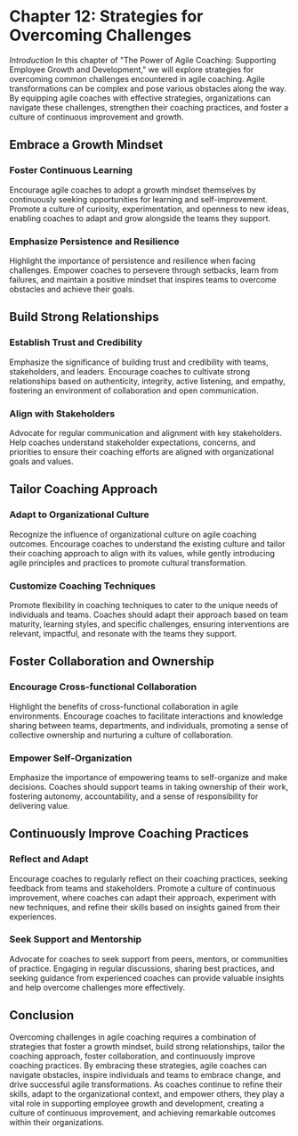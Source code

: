 Chapter 12: Strategies for Overcoming Challenges
================================================

*Introduction* In this chapter of "The Power of Agile Coaching: Supporting Employee Growth and Development," we will explore strategies for overcoming common challenges encountered in agile coaching. Agile transformations can be complex and pose various obstacles along the way. By equipping agile coaches with effective strategies, organizations can navigate these challenges, strengthen their coaching practices, and foster a culture of continuous improvement and growth.

Embrace a Growth Mindset
------------------------

### Foster Continuous Learning

Encourage agile coaches to adopt a growth mindset themselves by continuously seeking opportunities for learning and self-improvement. Promote a culture of curiosity, experimentation, and openness to new ideas, enabling coaches to adapt and grow alongside the teams they support.

### Emphasize Persistence and Resilience

Highlight the importance of persistence and resilience when facing challenges. Empower coaches to persevere through setbacks, learn from failures, and maintain a positive mindset that inspires teams to overcome obstacles and achieve their goals.

Build Strong Relationships
--------------------------

### Establish Trust and Credibility

Emphasize the significance of building trust and credibility with teams, stakeholders, and leaders. Encourage coaches to cultivate strong relationships based on authenticity, integrity, active listening, and empathy, fostering an environment of collaboration and open communication.

### Align with Stakeholders

Advocate for regular communication and alignment with key stakeholders. Help coaches understand stakeholder expectations, concerns, and priorities to ensure their coaching efforts are aligned with organizational goals and values.

Tailor Coaching Approach
------------------------

### Adapt to Organizational Culture

Recognize the influence of organizational culture on agile coaching outcomes. Encourage coaches to understand the existing culture and tailor their coaching approach to align with its values, while gently introducing agile principles and practices to promote cultural transformation.

### Customize Coaching Techniques

Promote flexibility in coaching techniques to cater to the unique needs of individuals and teams. Coaches should adapt their approach based on team maturity, learning styles, and specific challenges, ensuring interventions are relevant, impactful, and resonate with the teams they support.

Foster Collaboration and Ownership
----------------------------------

### Encourage Cross-functional Collaboration

Highlight the benefits of cross-functional collaboration in agile environments. Encourage coaches to facilitate interactions and knowledge sharing between teams, departments, and individuals, promoting a sense of collective ownership and nurturing a culture of collaboration.

### Empower Self-Organization

Emphasize the importance of empowering teams to self-organize and make decisions. Coaches should support teams in taking ownership of their work, fostering autonomy, accountability, and a sense of responsibility for delivering value.

Continuously Improve Coaching Practices
---------------------------------------

### Reflect and Adapt

Encourage coaches to regularly reflect on their coaching practices, seeking feedback from teams and stakeholders. Promote a culture of continuous improvement, where coaches can adapt their approach, experiment with new techniques, and refine their skills based on insights gained from their experiences.

### Seek Support and Mentorship

Advocate for coaches to seek support from peers, mentors, or communities of practice. Engaging in regular discussions, sharing best practices, and seeking guidance from experienced coaches can provide valuable insights and help overcome challenges more effectively.

Conclusion
----------

Overcoming challenges in agile coaching requires a combination of strategies that foster a growth mindset, build strong relationships, tailor the coaching approach, foster collaboration, and continuously improve coaching practices. By embracing these strategies, agile coaches can navigate obstacles, inspire individuals and teams to embrace change, and drive successful agile transformations. As coaches continue to refine their skills, adapt to the organizational context, and empower others, they play a vital role in supporting employee growth and development, creating a culture of continuous improvement, and achieving remarkable outcomes within their organizations.

